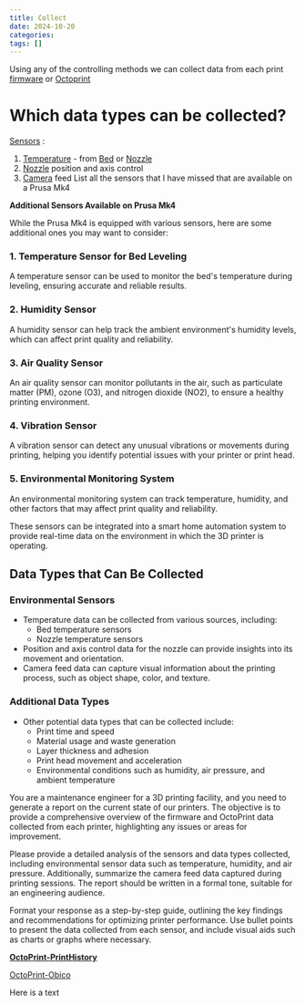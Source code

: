 ```yaml
---
title: Collect
date: 2024-10-20
categories: 
tags: []
---
```


Using any of the controlling methods we can collect data from each print [firmware](../firmware) or [Octoprint](../Octoprint) 

# Which data types can be collected? 

[Sensors](../Sensors) : 
1.  [Temperature](../Temperature) - from [Bed](../Bed) or [Nozzle](../Nozzle)
2.  [Nozzle](../Nozzle) position and axis control  
3. [Camera](../Camera) feed 
List all the sensors that I have missed that are available on a Prusa Mk4

**Additional Sensors Available on Prusa Mk4**

While the Prusa Mk4 is equipped with various sensors, here are some additional ones you may want to consider:

### 1. **Temperature Sensor for Bed Leveling**
A temperature sensor can be used to monitor the bed's temperature during leveling, ensuring accurate and reliable results.

### 2. **Humidity Sensor**
A humidity sensor can help track the ambient environment's humidity levels, which can affect print quality and reliability.

### 3. **Air Quality Sensor**
An air quality sensor can monitor pollutants in the air, such as particulate matter (PM), ozone (O3), and nitrogen dioxide (NO2), to ensure a healthy printing environment.

### 4. **Vibration Sensor**
A vibration sensor can detect any unusual vibrations or movements during printing, helping you identify potential issues with your printer or print head.

### 5.  Environmental Monitoring System
An environmental monitoring system can track temperature, humidity, and other factors that may affect print quality and reliability.

These sensors can be integrated into a smart home automation system to provide real-time data on the environment in which the 3D printer is operating.


## Data Types that Can Be Collected

### Environmental Sensors

*   Temperature data can be collected from various sources, including:
    *   Bed temperature sensors
    *   Nozzle temperature sensors
*   Position and axis control data for the nozzle can provide insights into its movement and orientation.
*   Camera feed data can capture visual information about the printing process, such as object shape, color, and texture.

### Additional Data Types

*   Other potential data types that can be collected include:
    *   Print time and speed
    *   Material usage and waste generation
    *   Layer thickness and adhesion
    *   Print head movement and acceleration
    *   Environmental conditions such as humidity, air pressure, and ambient temperature


You are a maintenance engineer for a 3D printing facility, and you need to generate a report on the current state of our printers. The objective is to provide a comprehensive overview of the firmware and OctoPrint data collected from each printer, highlighting any issues or areas for improvement.

Please provide a detailed analysis of the sensors and data types collected, including environmental sensor data such as temperature, humidity, and air pressure. Additionally, summarize the camera feed data captured during printing sessions. The report should be written in a formal tone, suitable for an engineering audience.

Format your response as a step-by-step guide, outlining the key findings and recommendations for optimizing printer performance. Use bullet points to present the data collected from each sensor, and include visual aids such as charts or graphs where necessary.

**[OctoPrint-PrintHistory](https://github.com/imrahil/OctoPrint-PrintHistory)**

[OctoPrint-Obico](https://github.com/TheSpaghettiDetective/OctoPrint-Obico)


Here is a text 



